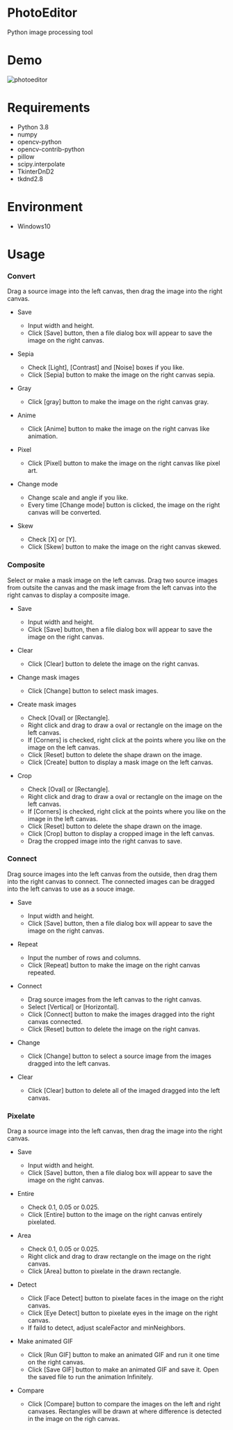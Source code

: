 # PhotoEditor
Python image processing tool

# Demo
![photoeditor](https://user-images.githubusercontent.com/48859041/119247159-4f18b180-bbc2-11eb-8133-98586aef2c57.gif)

# Requirements
* Python 3.8
* numpy
* opencv-python
* opencv-contrib-python
* pillow
* scipy.interpolate
* TkinterDnD2
* tkdnd2.8

# Environment
* Windows10

# Usage

### Convert

Drag a source image into the left canvas, then drag the image into the right canvas.

* Save 
  * Input width and height.
  * Click [Save] button, then a file dialog box will appear to save the image on the right canvas.

* Sepia
  * Check [Light], [Contrast] and [Noise] boxes if you like.
  * Click [Sepia] button to make the image on the right canvas sepia. 

* Gray
  * Click [gray] button to make the image on the right canvas gray.

* Anime
  * Click [Anime] button to make the image on the right canvas like animation.

* Pixel
  * Click [Pixel] button to make the image on the right canvas like pixel art.

* Change mode
  * Change scale and angle if you like.
  * Every time [Change mode] button is clicked, the image on the right canvas will be converted.

* Skew
  * Check [X] or [Y].
  * Click [Skew] button to make the image on the right canvas skewed.


### Composite

Select or make a mask image on the left canvas. Drag two source images from outsite the canvas and the mask image from the left canvas into the right canvas to display a composite image.

* Save 
  * Input width and height.
  * Click [Save] button, then a file dialog box will appear to save the image on the right canvas.

* Clear
  * Click [Clear] button to delete the image on the right canvas.

* Change mask images
  * Click [Change] button to select mask images.

* Create mask images
  * Check [Oval] or [Rectangle].
  * Right click and drag to draw a oval or rectangle on the image on the left canvas.
  * If [Corners] is checked, right click at the points where you like on the image on the left canvas.
  * Click [Reset] button to delete the shape drawn on the image.
  * Click [Create] button to display a mask image on the left canvas.

* Crop
  * Check [Oval] or [Rectangle].
  * Right click and drag to draw a oval or rectangle on the image on the left canvas.
  * If [Corners] is checked, right click at the points where you like on the image in the left canvas.
  * Click [Reset] button to delete the shape drawn on the image.
  * Click [Crop] button to display a cropped image in the left canvas.
  * Drag the cropped image into the right canvas to save.


### Connect

Drag source images into the left canvas from the outside, then drag them into the right canvas to connect. The connected images can be dragged into the left canvas to use as a souce image.

* Save 
  * Input width and height.
  * Click [Save] button, then a file dialog box will appear to save the image on the right canvas.

* Repeat
  * Input the number of rows and columns.
  * Click [Repeat] button to make the image on the right canvas repeated.

* Connect
  * Drag source images from the left canvas to the right canvas.
  * Select [Vertical] or [Horizontal].
  * Click [Connect] button to make the images dragged into the right canvas connected.
  * Click [Reset] button to delete the image on the right canvas.

* Change
  * Click [Change] button to select a source image from the images dragged into the left canvas.

* Clear
  * Click [Clear] button to delete all of the imaged dragged into the left canvas.


### Pixelate

Drag a source image into the left canvas, then drag the image into the right canvas.

* Save 
  * Input width and height.
  * Click [Save] button, then a file dialog box will appear to save the image on the right canvas.

* Entire
  * Check 0.1, 0.05 or 0.025.
  * Click [Entire] button to the image on the right canvas entirely pixelated.

* Area
  * Check 0.1, 0.05 or 0.025.
  * Right click and drag to draw rectangle on the image on the right canvas.
  * Click [Area] button to pixelate in the drawn rectangle.

* Detect
  * Click [Face Detect] button to pixelate faces in the image on the right canvas.
  * Click [Eye Detect] button to pixelate eyes in the image on the right canvas. 
  * If faild to detect, adjust scaleFactor and minNeighbors.

* Make animated GIF
  * Click [Run GIF] button to make an animated GIF and run it one time on the right canvas.
  * Click [Save GIF] button to make an animated GIF and save it. Open the saved file to run the animation Infinitely.

* Compare
  * Click [Compare] button to compare the images on the left and right canvases. Rectangles will be drawn at where difference is detected in the image on the righ canvas. 









  
